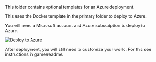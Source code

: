 This folder contains optional templates for an Azure deployment. 

This uses the Docker template in the primary folder to deploy to Azure. 

You will need a Microsoft account and Azure subscription to deploy to Azure.

[![Deploy to Azure](http://azuredeploy.net/deploybutton.png)](https://portal.azure.com/#create/Microsoft.Template/uri/https%3A%2F%2Fraw.githubusercontent.com%2Fheatherbshapiro%2Fpennmush%2Fmaster%2FDeployment%2Fazuredeploy.json)

After deployment, you will still need to customize your world. For this see instructions in game/readme.